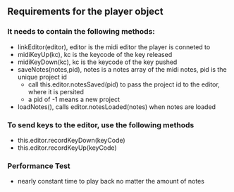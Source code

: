 ## Requirements for the player object
### It needs to contain the following methods:
- linkEditor(editor), editor is the midi editor the player is conneted to
- midiKeyUp(kc), kc is the keycode of the key released
- midiKeyDown(kc), kc is the keycode of the key pushed
- saveNotes(notes,pid), notes is a notes array of the midi notes, pid is the unique project id
    - call this.editor.notesSaved(pid) to pass the project id to the editor, where it is persited
    - a pid of -1 means a new project
- loadNotes(), calls editor.notesLoaded(notes) when notes are loaded

### To send keys to the editor, use the following methods
-  this.editor.recordKeyDown(keyCode)
-  this.editor.recordKeyUp(keyCode)

### Performance Test
- nearly constant time to play back no matter the amount of notes